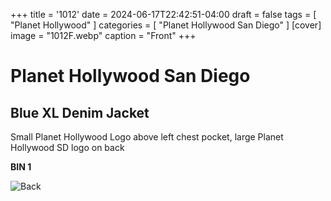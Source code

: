 +++
title = '1012'
date = 2024-06-17T22:42:51-04:00
draft = false
tags = [ "Planet Hollywood" ]
categories = [ "Planet Hollywood San Diego" ]
[cover]
image = "1012F.webp"
caption = "Front"
+++
# Planet Hollywood San Diego
## Blue XL Denim Jacket
Small Planet Hollywood Logo above left chest pocket, large Planet Hollywood SD logo on back

**BIN 1**

![Back](/1012B.webp)